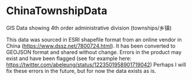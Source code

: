 # ChinaTownshipData
GIS Data showing 4th order administrative division (townships/乡镇)

This data was sourced in ESRI shapefile format from an online vendor in China (https://www.dssz.net/7800724.html). 
It has been converted to GEOJSON format and shared without change. 
Errors in the product may exist and have been flagged (see for example here: https://twitter.com/abeleung/status/1223501958901719042) 
Perhaps I will fix these errors in the future, but for now the data exists as is. 
